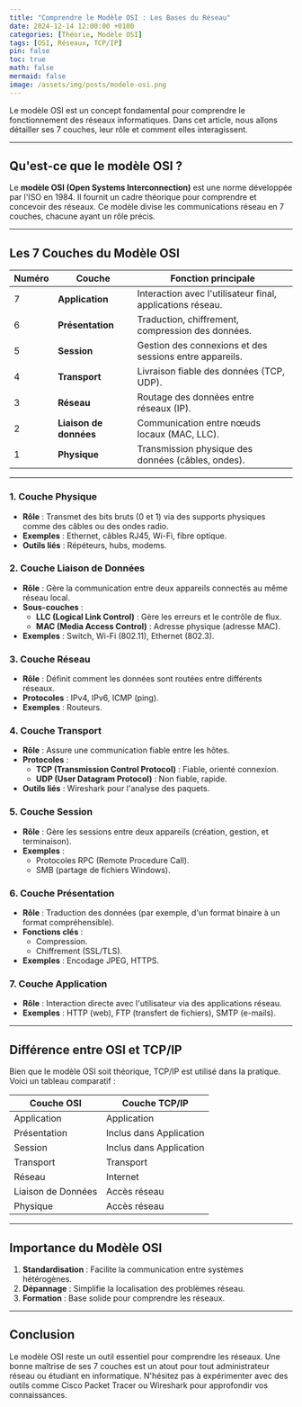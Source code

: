 ```yaml
---
title: "Comprendre le Modèle OSI : Les Bases du Réseau"
date: 2024-12-14 12:00:00 +0100
categories: [Théorie, Modèle OSI]
tags: [OSI, Réseaux, TCP/IP]
pin: false
toc: true
math: false
mermaid: false
image: /assets/img/posts/modele-osi.png
---
```


Le modèle OSI est un concept fondamental pour comprendre le fonctionnement des réseaux informatiques. Dans cet article, nous allons détailler ses 7 couches, leur rôle et comment elles interagissent.

---

## Qu'est-ce que le modèle OSI ?
Le **modèle OSI (Open Systems Interconnection)** est une norme développée par l'ISO en 1984. Il fournit un cadre théorique pour comprendre et concevoir des réseaux. Ce modèle divise les communications réseau en 7 couches, chacune ayant un rôle précis.

---

## Les 7 Couches du Modèle OSI

| Numéro | Couche                  | Fonction principale                                         |
|--------|-------------------------|-------------------------------------------------------------|
| 7      | **Application**         | Interaction avec l'utilisateur final, applications réseau. |
| 6      | **Présentation**        | Traduction, chiffrement, compression des données.          |
| 5      | **Session**             | Gestion des connexions et des sessions entre appareils.    |
| 4      | **Transport**           | Livraison fiable des données (TCP, UDP).                  |
| 3      | **Réseau**              | Routage des données entre réseaux (IP).                   |
| 2      | **Liaison de données**  | Communication entre nœuds locaux (MAC, LLC).              |
| 1      | **Physique**            | Transmission physique des données (câbles, ondes).        |

---

### **1. Couche Physique**

- **Rôle** : Transmet des bits bruts (0 et 1) via des supports physiques comme des câbles ou des ondes radio.
- **Exemples** : Ethernet, câbles RJ45, Wi-Fi, fibre optique.
- **Outils liés** : Répéteurs, hubs, modems.

### **2. Couche Liaison de Données**

- **Rôle** : Gère la communication entre deux appareils connectés au même réseau local.
- **Sous-couches** :
  - **LLC (Logical Link Control)** : Gère les erreurs et le contrôle de flux.
  - **MAC (Media Access Control)** : Adresse physique (adresse MAC).
- **Exemples** : Switch, Wi-Fi (802.11), Ethernet (802.3).

### **3. Couche Réseau**

- **Rôle** : Définit comment les données sont routées entre différents réseaux.
- **Protocoles** : IPv4, IPv6, ICMP (ping).
- **Exemples** : Routeurs.

### **4. Couche Transport**

- **Rôle** : Assure une communication fiable entre les hôtes.
- **Protocoles** :
  - **TCP (Transmission Control Protocol)** : Fiable, orienté connexion.
  - **UDP (User Datagram Protocol)** : Non fiable, rapide.
- **Outils liés** : Wireshark pour l'analyse des paquets.

### **5. Couche Session**

- **Rôle** : Gère les sessions entre deux appareils (création, gestion, et terminaison).
- **Exemples** :
  - Protocoles RPC (Remote Procedure Call).
  - SMB (partage de fichiers Windows).

### **6. Couche Présentation**

- **Rôle** : Traduction des données (par exemple, d'un format binaire à un format compréhensible).
- **Fonctions clés** :
  - Compression.
  - Chiffrement (SSL/TLS).
- **Exemples** : Encodage JPEG, HTTPS.

### **7. Couche Application**

- **Rôle** : Interaction directe avec l'utilisateur via des applications réseau.
- **Exemples** : HTTP (web), FTP (transfert de fichiers), SMTP (e-mails).

---

## Différence entre OSI et TCP/IP

Bien que le modèle OSI soit théorique, TCP/IP est utilisé dans la pratique. Voici un tableau comparatif :

| Couche OSI        | Couche TCP/IP          |
|--------------------|------------------------|
| Application        | Application            |
| Présentation       | Inclus dans Application|
| Session            | Inclus dans Application|
| Transport          | Transport              |
| Réseau             | Internet               |
| Liaison de Données | Accès réseau           |
| Physique           | Accès réseau           |

---



## Importance du Modèle OSI

1. **Standardisation** : Facilite la communication entre systèmes hétérogènes.
2. **Dépannage** : Simplifie la localisation des problèmes réseau.
3. **Formation** : Base solide pour comprendre les réseaux.

---

## Conclusion

Le modèle OSI reste un outil essentiel pour comprendre les réseaux. Une bonne maîtrise de ses 7 couches est un atout pour tout administrateur réseau ou étudiant en informatique. N'hésitez pas à expérimenter avec des outils comme Cisco Packet Tracer ou Wireshark pour approfondir vos connaissances.
